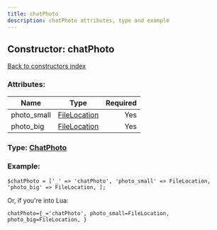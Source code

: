 ```yaml
---
title: chatPhoto
description: chatPhoto attributes, type and example
---
```

## Constructor: chatPhoto  
[Back to constructors index](index.md)



### Attributes:

| Name     |    Type       | Required |
|----------|:-------------:|---------:|
|photo\_small|[FileLocation](../types/FileLocation.md) | Yes|
|photo\_big|[FileLocation](../types/FileLocation.md) | Yes|



### Type: [ChatPhoto](../types/ChatPhoto.md)


### Example:

```
$chatPhoto = ['_' => 'chatPhoto', 'photo_small' => FileLocation, 'photo_big' => FileLocation, ];
```  

Or, if you're into Lua:  


```
chatPhoto={_='chatPhoto', photo_small=FileLocation, photo_big=FileLocation, }

```


